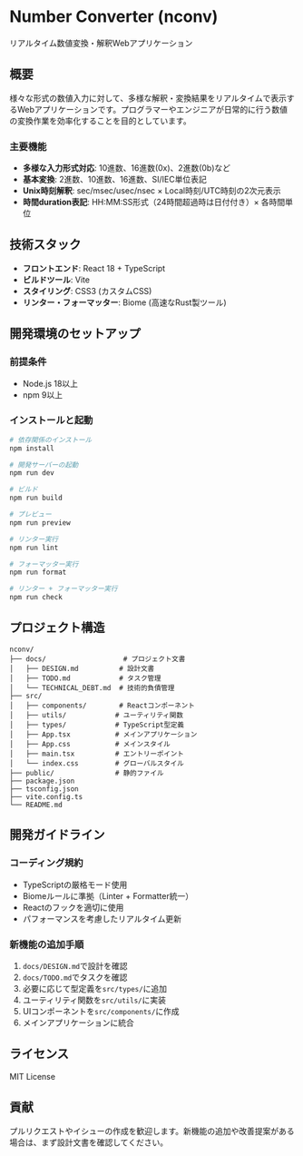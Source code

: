 # Number Converter (nconv)

リアルタイム数値変換・解釈Webアプリケーション

## 概要

様々な形式の数値入力に対して、多様な解釈・変換結果をリアルタイムで表示するWebアプリケーションです。プログラマーやエンジニアが日常的に行う数値の変換作業を効率化することを目的としています。

### 主要機能

- **多様な入力形式対応**: 10進数、16進数(0x)、2進数(0b)など
- **基本変換**: 2進数、10進数、16進数、SI/IEC単位表記
- **Unix時刻解釈**: sec/msec/usec/nsec × Local時刻/UTC時刻の2次元表示
- **時間duration表記**: HH:MM:SS形式（24時間超過時は日付付き）× 各時間単位

## 技術スタック

- **フロントエンド**: React 18 + TypeScript
- **ビルドツール**: Vite
- **スタイリング**: CSS3 (カスタムCSS)
- **リンター・フォーマッター**: Biome (高速なRust製ツール)

## 開発環境のセットアップ

### 前提条件
- Node.js 18以上
- npm 9以上

### インストールと起動

```bash
# 依存関係のインストール
npm install

# 開発サーバーの起動
npm run dev

# ビルド
npm run build

# プレビュー
npm run preview

# リンター実行
npm run lint

# フォーマッター実行
npm run format

# リンター + フォーマッター実行
npm run check
```

## プロジェクト構造

```
nconv/
├── docs/                   # プロジェクト文書
│   ├── DESIGN.md          # 設計文書
│   ├── TODO.md            # タスク管理
│   └── TECHNICAL_DEBT.md  # 技術的負債管理
├── src/
│   ├── components/        # Reactコンポーネント
│   ├── utils/            # ユーティリティ関数
│   ├── types/            # TypeScript型定義
│   ├── App.tsx           # メインアプリケーション
│   ├── App.css           # メインスタイル
│   ├── main.tsx          # エントリーポイント
│   └── index.css         # グローバルスタイル
├── public/               # 静的ファイル
├── package.json
├── tsconfig.json
├── vite.config.ts
└── README.md
```

## 開発ガイドライン

### コーディング規約
- TypeScriptの厳格モード使用
- Biomeルールに準拠（Linter + Formatter統一）
- Reactのフックを適切に使用
- パフォーマンスを考慮したリアルタイム更新

### 新機能の追加手順
1. `docs/DESIGN.md`で設計を確認
2. `docs/TODO.md`でタスクを確認
3. 必要に応じて型定義を`src/types/`に追加
4. ユーティリティ関数を`src/utils/`に実装
5. UIコンポーネントを`src/components/`に作成
6. メインアプリケーションに統合

## ライセンス

MIT License

## 貢献

プルリクエストやイシューの作成を歓迎します。新機能の追加や改善提案がある場合は、まず設計文書を確認してください。